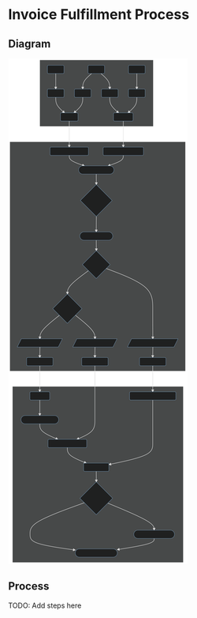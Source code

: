 # Invoice Fulfillment Process

## Diagram

![Invoice Fulfillment Diagram](invoice-fulfillment-diagram.svg)

## Process

TODO: Add steps here
